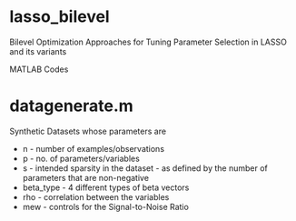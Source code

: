 # lasso_bilevel
Bilevel Optimization Approaches for Tuning Parameter Selection in LASSO and its variants

MATLAB Codes 

# datagenerate.m
Synthetic Datasets whose parameters are
- n - number of examples/observations
- p - no. of parameters/variables
- s - intended sparsity in the dataset - as defined by the number of parameters that are non-negative
- beta_type - 4 different types of beta vectors
- rho - correlation between the variables
- mew - controls for the Signal-to-Noise Ratio

